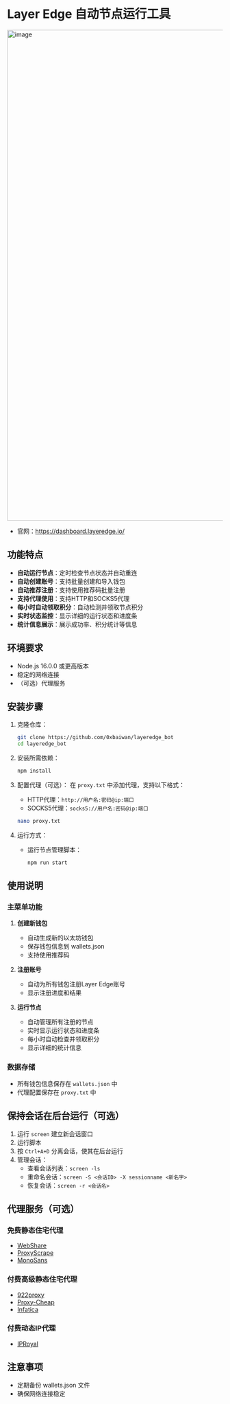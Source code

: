 # Layer Edge 自动节点运行工具

<img width="1143" alt="image" src="https://github.com/user-attachments/assets/98261dc6-ddac-4968-bfea-420d7431065c" />

- 官网：https://dashboard.layeredge.io/

## 功能特点

- **自动运行节点**：定时检查节点状态并自动重连
- **自动创建账号**：支持批量创建和导入钱包
- **自动推荐注册**：支持使用推荐码批量注册
- **支持代理使用**：支持HTTP和SOCKS5代理
- **每小时自动领取积分**：自动检测并领取节点积分
- **实时状态监控**：显示详细的运行状态和进度条
- **统计信息展示**：展示成功率、积分统计等信息

## 环境要求

- Node.js 16.0.0 或更高版本
- 稳定的网络连接
- （可选）代理服务

## 安装步骤

1. 克隆仓库：
    ```sh
    git clone https://github.com/0xbaiwan/layeredge_bot
    cd layeredge_bot
    ```

2. 安装所需依赖：
    ```sh
    npm install
    ```

3. 配置代理（可选）：
   在 `proxy.txt` 中添加代理，支持以下格式：
   - HTTP代理：`http://用户名:密码@ip:端口`
   - SOCKS5代理：`socks5://用户名:密码@ip:端口`
   ```sh
   nano proxy.txt
   ```

4. 运行方式：
   - 运行节点管理脚本：
     ```sh
     npm run start
     ```

## 使用说明

### 主菜单功能

1. **创建新钱包**
   - 自动生成新的以太坊钱包
   - 保存钱包信息到 wallets.json
   - 支持使用推荐码

2. **注册账号**
   - 自动为所有钱包注册Layer Edge账号
   - 显示注册进度和结果

3. **运行节点**
   - 自动管理所有注册的节点
   - 实时显示运行状态和进度条
   - 每小时自动检查并领取积分
   - 显示详细的统计信息

### 数据存储

- 所有钱包信息保存在 `wallets.json` 中
- 代理配置保存在 `proxy.txt` 中

## 保持会话在后台运行（可选）

1. 运行 `screen` 建立新会话窗口
2. 运行脚本
3. 按 `Ctrl+A+D` 分离会话，使其在后台运行
4. 管理会话：
   - 查看会话列表：`screen -ls`
   - 重命名会话：`screen -S <会话ID> -X sessionname <新名字>`
   - 恢复会话：`screen -r <会话名>`

## 代理服务（可选）

### 免费静态住宅代理
- [WebShare](https://www.webshare.io/?referral_code=gtw7lwqqelgu)
- [ProxyScrape](https://proxyscrape.com/)
- [MonoSans](https://github.com/monosans/proxy-list)

### 付费高级静态住宅代理
- [922proxy](https://www.922proxy.com/register?inviter_code=d6416857)
- [Proxy-Cheap](https://app.proxy-cheap.com/r/Pd6sqg)
- [Infatica](https://dashboard.infatica.io/aff.php?aff=580)

### 付费动态IP代理
- [IPRoyal](https://iproyal.com/?r=733417)


## 注意事项

- 定期备份 wallets.json 文件
- 确保网络连接稳定
